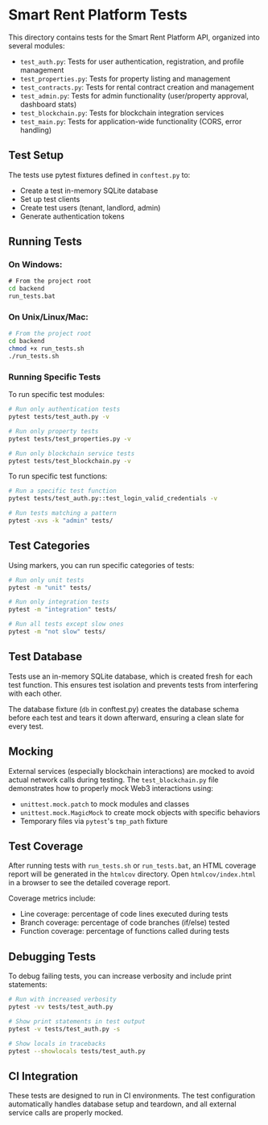 # Smart Rent Platform Tests

This directory contains tests for the Smart Rent Platform API, organized into several modules:

- `test_auth.py`: Tests for user authentication, registration, and profile management
- `test_properties.py`: Tests for property listing and management 
- `test_contracts.py`: Tests for rental contract creation and management
- `test_admin.py`: Tests for admin functionality (user/property approval, dashboard stats)
- `test_blockchain.py`: Tests for blockchain integration services
- `test_main.py`: Tests for application-wide functionality (CORS, error handling)

## Test Setup

The tests use pytest fixtures defined in `conftest.py` to:
- Create a test in-memory SQLite database
- Set up test clients
- Create test users (tenant, landlord, admin)
- Generate authentication tokens

## Running Tests

### On Windows:

```cmd
# From the project root
cd backend
run_tests.bat
```

### On Unix/Linux/Mac:

```bash
# From the project root
cd backend
chmod +x run_tests.sh
./run_tests.sh
```

### Running Specific Tests

To run specific test modules:

```bash
# Run only authentication tests
pytest tests/test_auth.py -v

# Run only property tests
pytest tests/test_properties.py -v

# Run only blockchain service tests
pytest tests/test_blockchain.py -v
```

To run specific test functions:

```bash
# Run a specific test function
pytest tests/test_auth.py::test_login_valid_credentials -v

# Run tests matching a pattern
pytest -xvs -k "admin" tests/
```

## Test Categories

Using markers, you can run specific categories of tests:

```bash
# Run only unit tests
pytest -m "unit" tests/

# Run only integration tests
pytest -m "integration" tests/

# Run all tests except slow ones
pytest -m "not slow" tests/
```

## Test Database

Tests use an in-memory SQLite database, which is created fresh for each test function.
This ensures test isolation and prevents tests from interfering with each other.

The database fixture (`db` in conftest.py) creates the database schema before each test
and tears it down afterward, ensuring a clean slate for every test.

## Mocking

External services (especially blockchain interactions) are mocked to avoid actual
network calls during testing. The `test_blockchain.py` file demonstrates how to
properly mock Web3 interactions using:

- `unittest.mock.patch` to mock modules and classes
- `unittest.mock.MagicMock` to create mock objects with specific behaviors
- Temporary files via `pytest`'s `tmp_path` fixture

## Test Coverage

After running tests with `run_tests.sh` or `run_tests.bat`, an HTML coverage report will be generated
in the `htmlcov` directory. Open `htmlcov/index.html` in a browser to see the
detailed coverage report.

Coverage metrics include:
- Line coverage: percentage of code lines executed during tests
- Branch coverage: percentage of code branches (if/else) tested
- Function coverage: percentage of functions called during tests

## Debugging Tests

To debug failing tests, you can increase verbosity and include print statements:

```bash
# Run with increased verbosity
pytest -vv tests/test_auth.py

# Show print statements in test output
pytest -v tests/test_auth.py -s

# Show locals in tracebacks
pytest --showlocals tests/test_auth.py
```

## CI Integration

These tests are designed to run in CI environments. The test configuration 
automatically handles database setup and teardown, and all external service 
calls are properly mocked. 